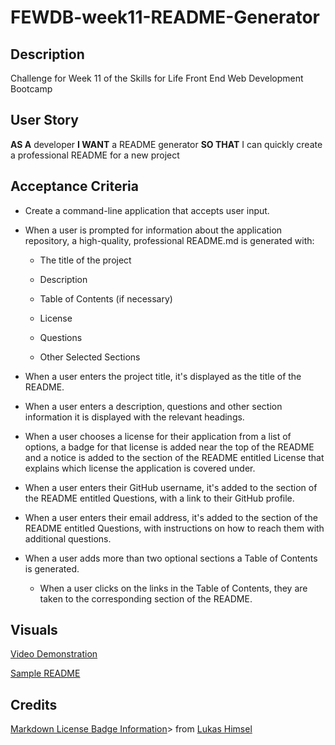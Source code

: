 # FEWDB-week11-README-Generator

## Description

Challenge for Week 11 of the Skills for Life Front End Web Development Bootcamp

## User Story

**AS A** developer
**I WANT** a README generator
**SO THAT** I can quickly create a professional README for a new project

## Acceptance Criteria

- Create a command-line application that accepts user input.

- When a user is prompted for information about the application repository, a high-quality, professional README.md is generated with:

  - The title of the project

  - Description

  - Table of Contents (if necessary)

  - License

  - Questions

  - Other Selected Sections

- When a user enters the project title, it's displayed as the title of the README.

- When a user enters a description, questions and other section information it is displayed with the relevant headings.

- When a user chooses a license for their application from a list of options, a badge for that license is added near the top of the README and a notice is added to the section of the README entitled License that explains which license the application is covered under.

- When a user enters their GitHub username, it's added to the section of the README entitled Questions, with a link to their GitHub profile.

- When a user enters their email address, it's added to the section of the README entitled Questions, with instructions on how to reach them with additional questions.

- When a user adds more than two optional sections a Table of Contents is generated.
  - When a user clicks on the links in the Table of Contents, they are taken to the corresponding section of the README.

## Visuals

[Video Demonstration](#)

[Sample README](./sample/README.md)

## Credits

[Markdown License Badge Information](M<https://gist.github.com/lukas-h/2a5d00690736b4c3a7ba)> from [Lukas Himsel](https://gist.github.com/lukas-h)
